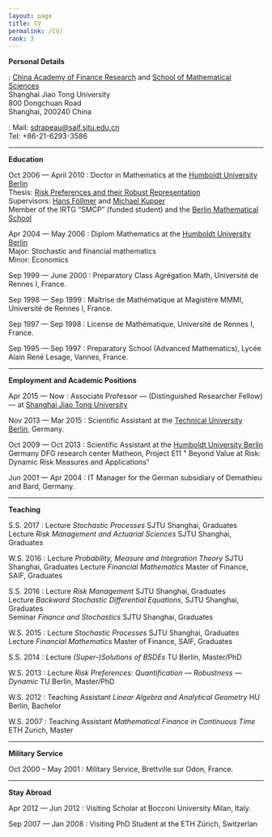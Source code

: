 ```yaml
---
layout: page
title: CV
permalink: /CV/
rank: 3
---
```

**Personal Details**

:   [China Academy of Finance Research](http://en.cafr.cn) and [School of Mathematical Sciences](http://www.math.sjtu.edu.cn/)<br>
    Shanghai Jiao Tong University<br>
    800 Dongchuan Road<br>
    Shanghai, 200240 China

:   Mail: sdrapeau@saif.sjtu.edu.cn <br>
    Tel: +86-21-6293-3586

------------------------------------------------------------------------
**Education**

Oct 2006 &mdash; April 2010
:   Doctor in Mathematics at the [Humboldt University Berlin](http://www.hu-berlin.de)<br>
    Thesis: [Risk Preferences and their Robust Representation](http://edoc.hu-berlin.de/dissertationen/drapeau-samuel-2010-04-30/METADATA/abstract.php?id=36888)<br>
    Supervisors: [Hans F&ouml;llmer](http://www.math.hu-berlin.de/~foellmer/) and [Michael Kupper](http://cms.uni-konstanz.de/math/kupper/)<br>
    Member of the IRTG “SMCP” (funded student) and the [Berlin Mathematical School](http://www.berlin-math.de)

Apr 2004 &mdash; May 2006 
:   Diplom Mathematics at the [Humboldt University Berlin](http://www.hu-berlin.de)<br>
     Major: Stochastic and financial mathematics<br>
     Minor: Economics

Sep 1999 &mdash; June 2000 
:   Preparatory Class Agrégation Math, Université de Rennes I, France.


Sep 1998 &mdash; Sep 1999 
:   Maîtrise de Mathématique at Magistère MMMI, Université de Rennes I, France.

Sep 1997 &mdash; Sep 1998 
:   License de Mathématique, Université de Rennes I, France.

Sep 1995 &mdash; Sep 1997 
:   Preparatory School (Advanced Mathematics), Lycée Alain René Lesage,
    Vannes, France.

------------------------------------------------------------------------

**Employment and Academic Positions**

Apr 2015 &mdash; Now
:   Associate Professor &mdash; (Distinguished Researcher Fellow) &mdash; at [Shanghai Jiao Tong University](http://en.sjtu.edu.cn)

Nov 2013 &mdash; Mar 2015
:   Scientific Assistant at the [Technical University Berlin](http://www.tu-berlin.de), Germany.


Oct 2009 &mdash; Oct 2013
:   Scientific Assistant at the [Humboldt University Berlin](www.hu-berlin.de) Germany
    DFG research center Matheon, Project E11 " Beyond Value at Risk: Dynamic Risk Measures and Applications"

Jun 2001 &mdash; Apr 2004
:   IT Manager for the German subsidiary of Demathieu and Bard, Germany.

-----------------------------------------------------------------------

**Teaching**

S.S. 2017
:   Lecture *Stochastic Processes* SJTU Shanghai, Graduates
    Lecture *Risk Management and Actuarial Sciences* SJTU Shanghai, Graduates

W.S. 2016
:   Lecture *Probability, Measure and Integration Theory* SJTU Shanghai, Graduates
    Lecture *Financial Mathematics* Master of Finance, SAIF, Graduates

S.S. 2016
:   Lecture *Risk Management* SJTU Shanghai, Graduates   
    Lecture *Backward Stochastic Differential Equations*, SJTU Shanghai, Graduates   
    Seminar *Finance and Stochastics* SJTU Shanghai, Graduates

W.S. 2015
:   Lecture *Stochastic Processes* SJTU Shanghai, Graduates  
    Lecture *Financial Mathematics* Master of Finance, SAIF, Graduates

S.S. 2014
:   Lecture *(Super-)Solutions of BSDEs* TU Berlin, Master/PhD

W.S. 2013
:   Lecture *Risk Preferences: Quantification &mdash; Robustness &mdash; Dynamic* TU Berlin, Master/PhD

W.S. 2012
:   Teaching Assistant *Linear Algebra and Analytical Geometry* HU Berlin, Bachelor

W.S. 2007
:   Teaching Assistant *Mathematical Finance in Continuous Time* ETH Zurich, Master

------------------------------------------------------------------------

**Military Service**

Oct 2000 – May 2001
:   Military Service, Brettville sur Odon, France.

------------------------------------------------------------------------

**Stay Abroad**

Apr 2012 &mdash; Jun 2012
:   Visiting Scholar at Bocconi University Milan, Italy.

Sep 2007 &mdash; Jan 2008
:   Visiting PhD Student at the ETH Zürich, Switzerlan
